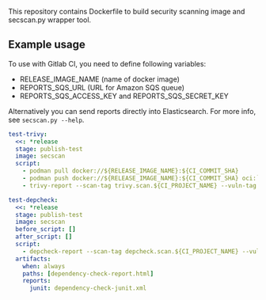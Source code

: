 This repository contains Dockerfile to build security scanning image and
secscan.py wrapper tool.

## Example usage

To use with Gitlab CI, you need to define following variables:

- RELEASE_IMAGE_NAME (name of docker image)
- REPORTS_SQS_URL (URL for Amazon SQS queue)
- REPORTS_SQS_ACCESS_KEY and REPORTS_SQS_SECRET_KEY

Alternatively you can send reports directly into Elasticsearch. For more info,
see `secscan.py --help`.

```yaml
test-trivy:
  <<: *release
  stage: publish-test
  image: secscan
  script:
    - podman pull docker://${RELEASE_IMAGE_NAME}:${CI_COMMIT_SHA}
    - podman push docker://${RELEASE_IMAGE_NAME}:${CI_COMMIT_SHA} oci:`pwd`/ociimage
    - trivy-report --scan-tag trivy.scan.${CI_PROJECT_NAME} --vuln-tag trivy.vuln.${CI_PROJECT_NAME} --sqs-url ${REPORTS_SQS_URL} --sqs-access-key ${REPORTS_SQS_ACCESS_KEY} --sqs-secret-key ${REPORTS_SQS_SECRET_KEY} --image `pwd`/ociimage

test-depcheck:
  <<: *release
  stage: publish-test
  image: secscan
  before_script: []
  after_script: []
  script:
    - depcheck-report --scan-tag depcheck.scan.${CI_PROJECT_NAME} --vuln-tag depcheck.vuln.${CI_PROJECT_NAME} --sqs-url ${REPORTS_SQS_URL} --sqs-access-key ${REPORTS_SQS_ACCESS_KEY} --sqs-secret-key ${REPORTS_SQS_SECRET_KEY} --image `pwd`/ociimage
  artifacts:
    when: always
    paths: [dependency-check-report.html]
    reports:
      junit: dependency-check-junit.xml

```
